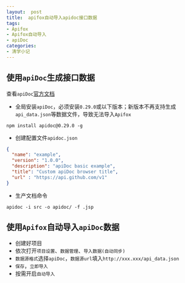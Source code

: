 ```yaml
---
layout:  post
title:  apifox自动导入apidoc接口数据
tags:
- Apifox
- Apifox自动导入
- apiDoc
categories:
- 清学小记
---
```


## 使用```apiDoc```生成接口数据
查看```apiDoc```[官方文档](https://apidocjs.com/)

- 全局安装```apiDoc```，必须安装```0.29.0```或以下版本；新版本不再支持生成```api_data.json```等数据文件，导致无法导入```Apifox```
```
npm install apidoc@0.29.0 -g
```

- 创建配置文件```apidoc.json```
```json
{
  "name": "example",
  "version": "1.0.0",
  "description": "apiDoc basic example",
  "title": "Custom apiDoc browser title",
  "url" : "https://api.github.com/v1"
}
```
- 生产文档命令
```
apidoc -i src -o apidoc/ -f .jsp
```

## 使用```Apifox```自动导入```apiDoc```数据
- 创建好项目
- 依次打开```项目设置```、```数据管理```、```导入数据(自动同步)```
- ```数据源格式```选择```apiDoc```，```数据源url```填入```http://xxx.xxx/api_data.json```
- ```保存```，```立即导入```
- 按需开启```自动导入```